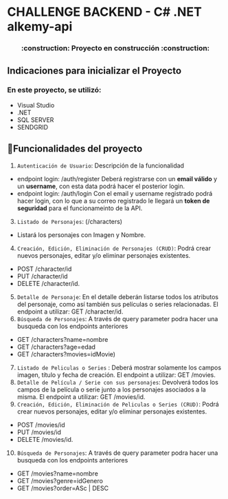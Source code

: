 # CHALLENGE BACKEND - C# .NET alkemy-api
<h3 align="center">
:construction: Proyecto en construcción :construction:
</h3>

## Indicaciones para inicializar el Proyecto
### En este proyecto, se utilizó:
 - Visual Studio
 - .NET
 - SQL SERVER
 - SENDGRID
 
## :hammer:Funcionalidades del proyecto

1. `Autenticación de Usuario`: Descripción de la funcionalidad 
 - endpoint login: /auth/register
   Deberá registrarse con un **email válido** y un **username**, con esta data podrá hacer el posterior login.
  - endpoint login: /auth/login
   Con el email y username registrado podrá hacer login, con lo que a su correo registrado le llegará un **token de seguridad** para el funcionameinto de la API.
3. `Listado de Personajes`: (/characters)
 - Listará los personajes con Imagen y Nombre. 
4. `Creación, Edición, Eliminación de Personajes (CRUD)`: Podrá crear nuevos personajes, editar y/o eliminar personajes existentes. 
 - POST /character/id
 - PUT /character/id 
 - DELETE /character/id.
5.  `Detalle de Personaje`: En el detalle deberán listarse todos los atributos del personaje, como así también sus películas o series relacionadas. El endpoint a utilizar: GET /character/id.
6.  `Búsqueda de Personajes`: A través de query parameter podra hacer una busqueda con los endpoints anteriores
 -  GET /characters?name=nombre
 -  GET /characters?age=edad
 -  GET /characters?movies=idMovie) 
 7. `Listado de Peliculas o Series` : Deberá mostrar solamente los campos imagen, título y fecha de creación.
El endpoint a utilizar: GET /movies.
8. `Detalle de Película / Serie con sus personajes`: Devolverá todos los campos de la película o serie junto a los personajes asociados a la misma. El endpoint a utilizar: GET /movies/id.
9. `Creación, Edición, Eliminación de Peliculas o Series (CRUD)`: Podrá crear nuevos personajes, editar y/o eliminar personajes existentes. 
 - POST /movies/id
 - PUT /movies/id 
 - DELETE /movies/id.
10. `Búsqueda de Personajes`: A través de query parameter podra hacer una busqueda con los endpoints anteriores
 -  GET /movies?name=nombre
 -  GET /movies?genre=idGenero
 -  GET /movies?order=ASc | DESC

